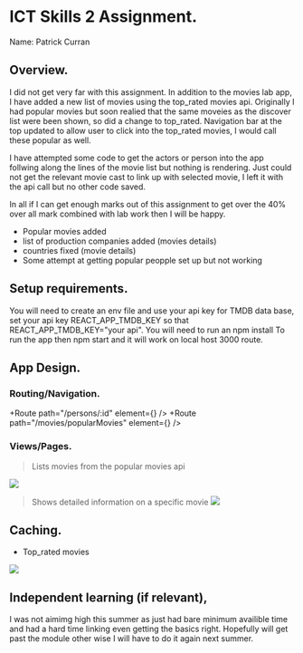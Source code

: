 
# ICT Skills 2 Assignment.

Name: Patrick Curran

## Overview.

I did not get very far with this assignment. In addition to the movies lab app, I have added a new list of movies using the top_rated movies api. Originally I had popular movies but soon realied that the same moveies as the discover list were been shown, so did a change to top_rated. Navigation bar at the top updated to allow user to click into the top_rated movies, I would call these popular as well.

I have attempted some code to get the actors or person into the app follwing along the lines of the movie list but nothing is rendering. Just could not get the relevant movie cast to link up with selected movie, I left it with the api call but no other code saved. 

In all if I can get enough marks out of this assignment to get over the 40% over all mark combined with lab work then I will be happy. 

 
+ Popular movies added
+ list of production companies added (movies details)
+ countries fixed (movie details)
+ Some attempt at getting popular peopple set up but not working


## Setup requirements.

You will need to create an env file and use your api key for TMDB data base, set your api key REACT_APP_TMDB_KEY so that REACT_APP_TMDB_KEY="your api".
You will need to run an npm install 
To run the app then npm start and it will work on local host 3000 route.  

## App Design.

### Routing/Navigation.

+Route path="/persons/:id" element={<ActorsPage/>} />
+Route path="/movies/popularMovies" element={<PopularMovies/>} />


### Views/Pages.




>Lists movies from the popular movies api 

![][d1]



>Shows detailed information on a specific movie
![][d2]



## Caching.


+ Top_rated movies

![][caching]

## Independent learning (if relevant),

I was not aimimg high this summer as just had bare minimum availible time and had a hard time linking even getting the basics right.  Hopefully will get past the module other wise I will have to do it again next summer. 

[d1]: ./public/assets/top_rated.png
[d2]: ./public/assets/details_updated.png
[caching]: ./public/assets/caching.png